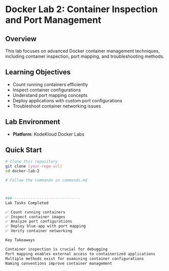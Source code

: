 # Docker Lab 2: Container Inspection and Port Management

## Overview
This lab focuses on advanced Docker container management techniques, including container inspection, port mapping, and troubleshooting methods.

## Learning Objectives
- Count running containers efficiently
- Inspect container configurations
- Understand port mapping concepts
- Deploy applications with custom port configurations
- Troubleshoot container networking issues

## Lab Environment
- **Platform**: KodeKloud Docker Labs


## Quick Start
```bash
# Clone this repository
git clone [your-repo-url]
cd docker-lab-2

# Follow the commands in commands.md



###------------------------------
Lab Tasks Completed

✅ Count running containers
✅ Inspect container images
✅ Analyze port configurations
✅ Deploy blue-app with port mapping
✅ Verify container networking

Key Takeaways

Container inspection is crucial for debugging
Port mapping enables external access to containerized applications
Multiple methods exist for examining container configurations
Naming conventions improve container management